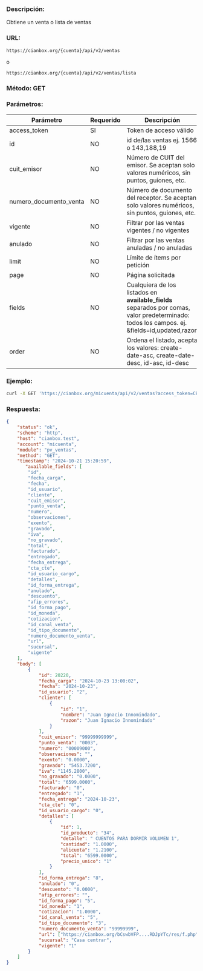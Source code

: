 ### Descripción:

Obtiene un venta o lista de ventas

### URL:

`https://cianbox.org/{cuenta}/api/v2/ventas`

o

`https://cianbox.org/{cuenta}/api/v2/ventas/lista`

### Método: GET

### Parámetros:

|Parámetro    |Requerido |Descripción                                   |
|-------------|----------|----------------------------------------------|
|access_token |SI        |Token de acceso válido                        |
|id           |NO        |id de/las ventas ej. 1566 o 143,188,19        |
|cuit_emisor  |NO        |Número de CUIT del emisor. Se aceptan solo valores numéricos, sin puntos, guiones, etc.|
|numero_documento_venta |NO        |Número de documento del receptor. Se aceptan solo valores numéricos, sin puntos, guiones, etc.|
|vigente      |NO        |Filtrar por las ventas vigentes / no vigentes|
|anulado      |NO        |Filtrar por las ventas anuladas / no anuladas|
|limit        |NO        |Límite de ítems por petición                 |
|page         |NO        |Página solicitada|
|fields       |NO        |Cualquiera de los listados en **available_fields** separados por comas, valor predeterminado: todos los campos. ej. &fields=id,updated,razon|
|order        |NO        |Ordena el listado, acepta los valores: create-date-asc, create-date-desc, id-asc, id-desc|

### Ejemplo:
```bash
curl -X GET 'https://cianbox.org/micuenta/api/v2/ventas?access_token=CBX_AT-TcIHdWOvdpIMNsXG...
```
### Respuesta:


```json
{
    "status": "ok",
    "scheme": "http",
    "host": "cianbox.test",
    "account": "micuenta",
    "module": "pv_ventas",
    "method": "GET",
    "timestamp": "2024-10-21 15:20:59",
       "available_fields": [
        "id",
        "fecha_carga",
        "fecha",
        "id_usuario",
        "cliente",
        "cuit_emisor",
        "punto_venta",
        "numero",
        "observaciones",
        "exento",
        "gravado",
        "iva",
        "no_gravado",
        "total",
        "facturado",
        "entregado",
        "fecha_entrega",
        "cta_cte",
        "id_usuario_cargo",
        "detalles",
        "id_forma_entrega",
        "anulado",
        "descuento",
        "afip_errores",
        "id_forma_pago",
        "id_moneda",
        "cotizacion",
        "id_canal_venta",
        "id_tipo_documento",
        "numero_documento_venta",
        "url",
        "sucursal",
        "vigente"
    ],
    "body": [
        {
            "id": 20220,
            "fecha_carga": "2024-10-23 13:00:02",
            "fecha": "2024-10-23",
            "id_usuario": "2",
            "cliente": [
                {
                    "id": "1",
                    "nombre": "Juan Ignacio Innomindado",
                    "razon": "Juan Ignacio Innomindado"
                }
            ],
            "cuit_emisor": "99999999999",
            "punto_venta": "0003",
            "numero": "00009000",
            "observaciones": "",
            "exento": "0.0000",
            "gravado": "5453.7200",
            "iva": "1145.2800",
            "no_gravado": "0.0000",
            "total": "6599.0000",
            "facturado": "0",
            "entregado": "1",
            "fecha_entrega": "2024-10-23",
            "cta_cte": "0",
            "id_usuario_cargo": "0",
            "detalles": [
                {
                    "id": 1,
                    "id_producto": "34",
                    "detalle": " CUENTOS PARA DORMIR VOLUMEN 1",
                    "cantidad": "1.0000",
                    "alicuota": "1.2100",
                    "total": "6599.0000",
                    "precio_unico": "1"
                }
            ],
            "id_forma_entrega": "8",
            "anulado": "0",
            "descuento": "0.0000",
            "afip_errores": "",
            "id_forma_pago": "5",
            "id_moneda": "1",
            "cotizacion": "1.0000",
            "id_canal_venta": "5",
            "id_tipo_documento": "3",
            "numero_documento_venta": "99999999",
            "url": ["https://cianbox.org/bCswbVFP....RDJpYTc/res/f.php"],
            "sucursal": "Casa centrar",
            "vigente": "1"
        }
    ]
}
```
